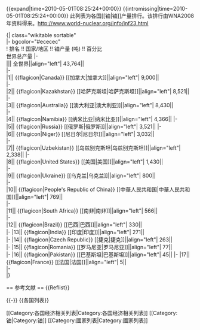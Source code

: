 {{expand|time=2010-05-01T08:25:24+00:00}}
{{intromissing|time=2010-05-01T08:25:24+00:00}}
此列表为各国[[铀|铀]]产量排行。该排行由WNA2008年资料得来。<ref>http://www.world-nuclear.org/info/inf23.html</ref> 

{| class="wikitable sortable"			
|- bgcolor="#ececec"		
! 排名  !! 国家/地区 !! 铀产量 (吨) !! 百分比 <br />世界总产量
|-			
|||	全世界||align="left"|	43,764||	
|-			
|1||	{{flagicon|Canada}} [[加拿大|加拿大]]||align="left"|	9,000|| 	
|-			
|2||	{{flagicon|Kazakhstan}} [[哈萨克斯坦|哈萨克斯坦]]||align="left"|	8,521|| 	
|-			
|3||	{{flagicon|Australia}} [[澳大利亚|澳大利亚]]||align="left"|	8,430|| 	
|-			
|4||	{{flagicon|Namibia}} [[纳米比亚|纳米比亚]]||align="left"|	4,366|| 
|-			
|5||	{{flagicon|Russia}} [[俄罗斯|俄罗斯]]||align="left"|	3,521|| 
|-			
|6||	{{flagicon|Niger}} [[尼日尔|尼日尔]]||align="left"|	3,032|| 			
|-			
|7||	{{flagicon|Uzbekistan}} [[乌兹别克斯坦|乌兹别克斯坦]]||align="left"|		2,338||
|-			
|8||	{{flagicon|United States}} [[美国|美国]]||align="left"|	1,430|| 	
|-			
|9||	{{flagicon|Ukraine}} [[乌克兰|乌克兰]]||align="left"|	800|| 		
|-			
|10||	{{flagicon|People's Republic of China}} [[中華人民共和国|中華人民共和国]]||align="left"|	769|| 	
|-			
|11||	{{flagicon|South Africa}} [[南非|南非]]||align="left"|	566|| 	
|-			
|12||	{{flagicon|Brazil}} [[巴西|巴西]]||align="left"|	330|| 	
|-
|13||	{{flagicon|India}} [[印度|印度]]||align="left"|	271|| 	
|-
|14||	{{flagicon|Czech Republic}} [[捷克|捷克]]||align="left"|	263|| 	
|-
|15||	{{flagicon|Romania}} [[罗马尼亚|罗马尼亚]]||align="left"|	77|| 	
|-
|16||	{{flagicon|Pakistan}} [[巴基斯坦|巴基斯坦]]||align="left"| 45||
|-
|17||	{{flagicon|France}} [[法国|法国]]||align="left"|	5|| 	
|-			
|}

== 参考文献 ==
{{Reflist}}

{{-}}
{{各国列表}}

[[Category:各国经济相关列表|Category:各国经济相关列表]]
[[Category:铀|Category:铀]]
[[Category:國家列表|Category:國家列表]]